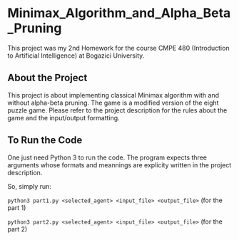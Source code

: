 # Minimax_Algorithm_and_Alpha_Beta_Pruning
This project was my 2nd Homework for the course CMPE 480 (Introduction to Artificial Intelligence) at Bogazici University.

## About the Project
This project is about implementing classical Minimax algorithm with and without alpha-beta pruning. The game is a modified version of the eight puzzle game. Please refer to the project description for the rules about the game and the input/output formatting.

## To Run the Code
One just need Python 3 to run the code. The program expects three arguments whose formats and meannings are explicity written in the project description.

So, simply run:

```python3 part1.py <selected_agent> <input_file> <output_file>```   (for the part 1)

```python3 part2.py <selected_agent> <input_file> <output_file>```   (for the part 2)



